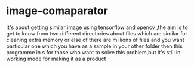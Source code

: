 # image-comaparator
 It's about getting similar image using tensorflow and opencv ,the aim is to get to know from two different directories about files which are similar for cleaning extra memory or else of  there are millions of files and you want particular one which you have as a sample in your other folder then this programme in s for those who want to solve this problem,but it's still in working mode for making it as a product
